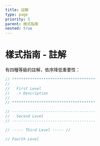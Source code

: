 ```yaml
---
title: 註解
type: page
priority: 5
parent: 樣式指南
nested: true
---
```


樣式指南 - 註解
=====================

有四種等級的註解，依序降低重要性：

```sass
// *************************************
//
//   First Level
//   -> Description
//
// *************************************

// -------------------------------------
//   Second Level
// -------------------------------------

// ----- Third Level ----- //

// Fourth Level
```
